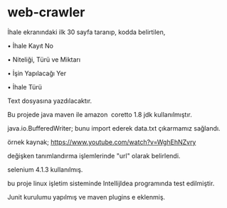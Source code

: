 # web-crawler


İhale ekranındaki ilk 30 sayfa taranıp, kodda belirtilen,

•            İhale Kayıt No

•            Niteliği, Türü ve Miktarı

•            İşin Yapılacağı Yer

•            İhale Türü

Text dosyasına yazdılacaktır.

Bu projede java maven ile amazon  coretto 1.8 jdk kullanılmıştır.

java.io.BufferedWriter;
bunu import ederek data.txt çıkarmamız sağlandı.

örnek kaynak;
https://www.youtube.com/watch?v=WghEhNZvry

değişken tanımlandırma işlemlerinde "url" olarak belirlendi.

selenium 4.1.3 kullanılmış.


bu proje linux işletim sisteminde IntellijIdea programında test edilmiştir.

Junit kurulumu yapılmış ve maven plugins e eklenmiş.
